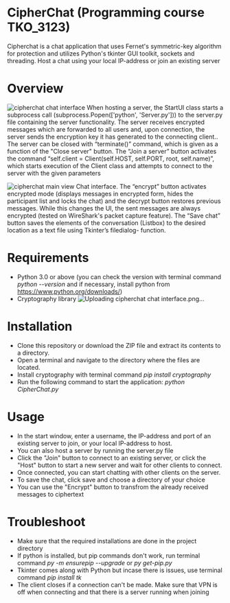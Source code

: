 # CipherChat (Programming course TKO_3123)
Cipherchat is a chat application that uses Fernet's symmetric-key algorithm for protection 
and utilizes Python's tkinter GUI toolkit, sockets and threading. Host a chat using your local IP-address or join an existing server

# Overview
![cipherchat chat interface](https://github.com/AndrewB1998/CipherChat/assets/71883814/e0f6d937-5ae3-4268-92e6-22d973d1b9a7)
When hosting a server, the StartUI class starts a subprocess call (subprocess.Popen(['python', 'Server.py'])) to the server.py file containing the server functionality. The server receives encrypted messages which are forwarded to all users and, upon connection, the server sends the encryption key it has generated to the connecting client.. The server can be closed with “terminate()” command, which is given as a function of the "Close server" button. The “Join a server” button activates the command “self.client = Client(self.HOST, self.PORT, root, self.name)”, which starts execution of the Client class and attempts to connect to the server with the given parameters

![cipherchat main view](https://github.com/AndrewB1998/CipherChat/assets/71883814/d3305103-94b8-4207-be7c-5c94d32e5f9c)
Chat interface. The “encrypt” button activates encrypted mode (displays messages in encrypted form, hides the participant list and locks the chat) and the decrypt button restores previous messages. While this changes the UI, the sent messages are always encrypted (tested on WireShark's packet capture feature). The “Save chat” button saves the elements of the conversation (Listbox) to the desired location as a text file using Tkinter’s filedialog- function.
<br/>
# Requirements
- Python 3.0 or above (you can check the version with terminal command *python --version* and if necessary, install python from https://www.python.org/downloads/)
- Cryptography library
![Uploading cipherchat chat interface.png…]()

# Installation
- Clone this repository or download the ZIP file and extract its contents to a directory.
- Open a terminal and navigate to the directory where the files are located.
- Install cryptography with terminal command *pip install cryptography*
- Run the following command to start the application: *python CipherChat.py*

# Usage
- In the start window, enter a username, the IP-address and port of an existing server to join, or your local IP-address to host.
- You can also host a server by running the server.py file 
- Click the "Join" button to connect to an existing server, or click the "Host" button to start a new server and wait for other clients to connect.
- Once connected, you can start chatting with other clients on the server.
- To save the chat, click save and choose a directory of your choice
- You can use the "Encrypt" button to transfrom the already received messages to ciphertext

# Troubleshoot
- Make sure that the required installations are done in the project directory
- If python is installed, but pip commands don't work, run terminal command *py -m ensurepip --upgrade* or *py get-pip.py*
- Tkinter comes along with Python but incase there is issues, use terminal command *pip install tk*
- The client closes if a connection can't be made. Make sure that VPN is off when connecting and that there is a server running when joining
